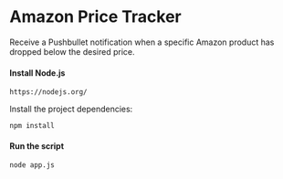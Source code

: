 Amazon Price Tracker
==============

Receive a Pushbullet notification when a specific Amazon product has dropped below the desired price.

#### Install Node.js
```
https://nodejs.org/
```

Install the project dependencies: 
```
npm install
```

#### Run the script
```
node app.js
```
